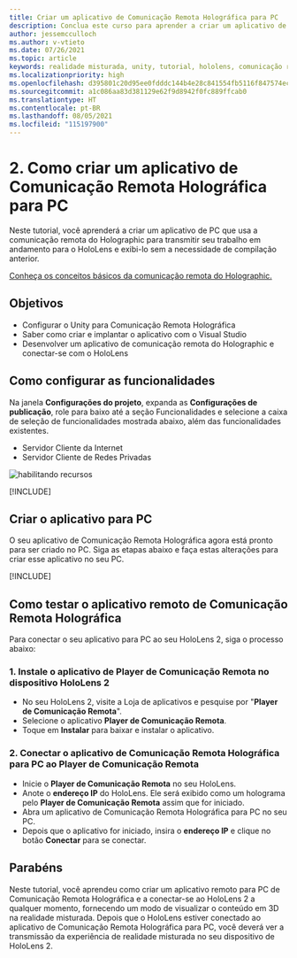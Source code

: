 ```yaml
---
title: Criar um aplicativo de Comunicação Remota Holográfica para PC
description: Conclua este curso para aprender a criar um aplicativo de PC para uma experiência de realidade misturada do seu PC para o HoloLens 2.
author: jessemcculloch
ms.author: v-vtieto
ms.date: 07/26/2021
ms.topic: article
keywords: realidade misturada, unity, tutorial, hololens, comunicação remota holográfica do PC, Visual Studio
ms.localizationpriority: high
ms.openlocfilehash: d395801c20d95ee0fdddc144b4e28c841554fb5116f847574ec4a931d116026e
ms.sourcegitcommit: a1c086aa83d381129e62f9d8942f0fc889ffcab0
ms.translationtype: HT
ms.contentlocale: pt-BR
ms.lasthandoff: 08/05/2021
ms.locfileid: "115197900"
---
```

# <a name="2-creating-a-holographic-remoting-pc-application"></a>2. Como criar um aplicativo de Comunicação Remota Holográfica para PC

Neste tutorial, você aprenderá a criar um aplicativo de PC que usa a comunicação remota do Holographic para transmitir seu trabalho em andamento para o HoloLens e exibi-lo sem a necessidade de compilação anterior.

[Conheça os conceitos básicos da comunicação remota do Holographic.](../../platform-capabilities-and-apis/holographic-remoting-overview.md)

## <a name="objectives"></a>Objetivos

* Configurar o Unity para Comunicação Remota Holográfica
* Saber como criar e implantar o aplicativo com o Visual Studio
* Desenvolver um aplicativo de comunicação remota do Holographic e conectar-se com o HoloLens

## <a name="configuring-the-capabilities"></a>Como configurar as funcionalidades

Na janela **Configurações do projeto**, expanda as **Configurações de publicação**, role para baixo até a seção Funcionalidades e selecione a caixa de seleção de funcionalidades mostrada abaixo, além das funcionalidades existentes.

* Servidor Cliente da Internet
* Servidor Cliente de Redes Privadas

![habilitando recursos](images/mrlearning-pc-holographic-remoting/tutorial2-section0-step1-1.png)

[!INCLUDE[](includes/configuring-scene-for-holographic-remoting.md)]

## <a name="build-your-application-to-pc"></a>Criar o aplicativo para PC

O seu aplicativo de Comunicação Remota Holográfica agora está pronto para ser criado no PC. Siga as etapas abaixo e faça estas alterações para criar esse aplicativo no seu PC.

[!INCLUDE[](includes/build-your-application-to-pc.md)]

## <a name="testing-holographic-remoting-remote-application"></a>Como testar o aplicativo remoto de Comunicação Remota Holográfica

Para conectar o seu aplicativo para PC ao seu HoloLens 2, siga o processo abaixo:

### <a name="1-install-the-remoting-player-application-on-hololens-2-device"></a>1. Instale o aplicativo de Player de Comunicação Remota no dispositivo HoloLens 2

* No seu HoloLens 2, visite a Loja de aplicativos e pesquise por "**Player de Comunicação Remota**".
* Selecione o aplicativo **Player de Comunicação Remota**.
* Toque em **Instalar** para baixar e instalar o aplicativo.

### <a name="2-connect-the-holographic-remoting-pc-app-to-the-remoting-player"></a>2. Conectar o aplicativo de Comunicação Remota Holográfica para PC ao Player de Comunicação Remota

* Inicie o **Player de Comunicação Remota** no seu HoloLens.
* Anote o **endereço IP** do HoloLens. Ele será exibido como um holograma pelo **Player de Comunicação Remota** assim que for iniciado.
* Abra um aplicativo de Comunicação Remota Holográfica para PC no seu PC.
* Depois que o aplicativo for iniciado, insira o **endereço IP** e clique no botão **Conectar** para se conectar.

## <a name="congratulations"></a>Parabéns

Neste tutorial, você aprendeu como criar um aplicativo remoto para PC de Comunicação Remota Holográfica e a conectar-se ao HoloLens 2 a qualquer momento, fornecendo um modo de visualizar o conteúdo em 3D na realidade misturada. Depois que o HoloLens estiver conectado ao aplicativo de Comunicação Remota Holográfica para PC, você deverá ver a transmissão da experiência de realidade misturada no seu dispositivo de HoloLens 2.
